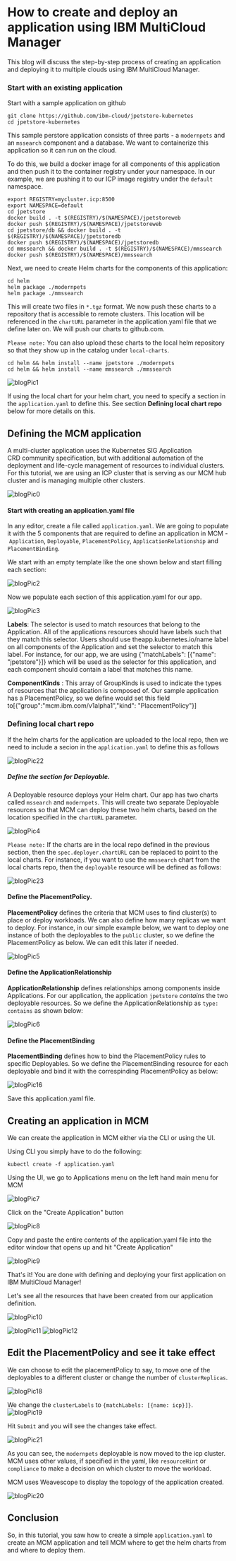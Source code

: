 # How to create and deploy an application using IBM MultiCloud Manager


This blog will discuss the step-by-step process of creating an application and deploying it to multiple clouds using IBM MultiCloud Manager.


### Start with an existing application
Start with a sample application on github

    git clone https://github.com/ibm-cloud/jpetstore-kubernetes
    cd jpetstore-kubernetes

This sample perstore application consists of three parts - a `modernpets` and an `mssearch` component and a database. We want to containerize this application so it can run on the cloud. 

To do this, we build a docker image for all components of this application and then push it to the container registry under your namespace. In our example, we are pushing it to our ICP image registry  under the `default` namespace. 

    export REGISTRY=mycluster.icp:8500
    export NAMESPACE=default
    cd jpetstore
    docker build . -t $(REGISTRY)/$(NAMESPACE)/jpetstoreweb
    docker push $(REGISTRY)/$(NAMESPACE)/jpetstoreweb
	cd jpetstore/db && docker build . -t $(REGISTRY)/$(NAMESPACE)/jpetstoredb
	docker push $(REGISTRY)/$(NAMESPACE)/jpetstoredb
    cd mmssearch && docker build . -t $(REGISTRY)/$(NAMESPACE)/mmssearch
	docker push $(REGISTRY)/$(NAMESPACE)/mmssearch


 Next, we need to create Helm charts for the components of this application:
    
    cd helm
    helm package ./modernpets
    helm package ./mmssearch

This will create two files in `*.tgz` format. We now push these charts to a repository that is accessible to remote clusters. This location will be referenced in the `chartURL` parameter in the application.yaml file that we define later on. We will push our charts to github.com.

`Please note:` You can also upload these charts to the local helm repository so that they show up in the catalog under `local-charts`.

    cd helm && helm install --name jpetstore ./modernpets
	cd helm && helm install --name mmssearch ./mmssearch

 ![blogPic1](./pics/blogPic1.png)

 If using the local chart for your helm chart, you need to specify a section in the `application.yaml` to define this. See section **Defining local chart repo** below for more details on this.



## Defining the MCM application

A multi-cluster application uses the Kubernetes SIG Application CRD community specification, but with additional automation of the deployment and life-cycle management of resources to individual clusters.
For this tutorial, we are using an ICP cluster that is serving as our MCM hub cluster and is managing multiple other clusters.

![blogPic0](./pics/blogPic0.png)


#### Start with creating an application.yaml file
In any editor, create a file called `application.yaml`. We are going to populate it with the 5 components that are required to define an application in MCM - `Application`, `Deployable`, `PlacementPolicy`, `ApplicationRelationship` and `PlacementBinding`. 

We start with an empty template like the one shown below and start filling each section:

![blogPic2](./pics/blogPic2.png)


Now we populate each section of this application.yaml for our app.

![blogPic3](./pics/blogPic3.png)

**Labels**: The selector is used to match resources that belong to the Application. All of the applications resources should have labels such that they match this selector. Users should use theapp.kubernetes.io/name label on all components of the Application and set the selector to match this label. For instance, for our app, we are using {"matchLabels": [{"name": "jpetstore"}]} which will be used as the selector for this application, and each component should contain a label that matches this name.

**ComponentKinds** : This array of GroupKinds is used to indicate the types of resources that the application is composed of. Our sample application  has a PlacementPolicy, so we define would set this field to[{"group":"mcm.ibm.com/v1alpha1","kind": "PlacementPolicy"}]



### Defining local chart repo
If the helm charts for the application are uploaded to the local repo, then we need to include a secion in the `application.yaml` to define this as follows

![blogPic22](./pics/blogPic22.png)


##### Define the section for Deployable. 
A Deployable resource deploys your Helm chart. Our app has two charts called `mssearch` and `modernpets`. This will create two separate Deployable resources so that MCM can deploy these two helm charts, based on the location specified in the `chartURL` parameter.

![blogPic4](./pics/blogPic4.png)

`Please note:` If the charts are in the local repo defined in the previous section, then the `spec.deployer.chartURL` can be replaced to point to the local charts. For instance, if you want to use the `mmssearch` chart from the local charts repo, then the `deployable` resource will be defined as follows:
 
 ![blogPic23](./pics/blogPic23.png)




#### Define the PlacementPolicy. 
**PlacementPolicy** defines the criteria that MCM uses to find cluster(s) to place or deploy workloads. We can also define how many replicas we want to deploy. For instance, in our simple example below, we want to deploy one instance of both the deployables to the `public` cluster, so we define the PlacementPolicy as below. We can edit this later if needed.


![blogPic5](./pics/blogPic5.png)



#### Define the ApplicationRelationship 
**ApplicationRelationship** defines relationships among components inside Applications. For our application, the application `jpetstore` *contains* the two deployable resources. So we define the ApplicationRelationship as `type: contains` as shown below:

![blogPic6](./pics/blogPic6.png)


#### Define the PlacementBinding
**PlacementBinding** defines how to bind the PlacementPolicy rules to specific Deployables. So we define the PlacementBinding resource for each deployable and bind it with the correspinding PlacementPolicy as below:

![blogPic16](./pics/blogPic16.png)


Save this application.yaml file. 


## Creating an application in MCM
We can create the application in MCM either via the CLI or using the UI. 

Using CLI you simply have to do the following:


    kubectl create -f application.yaml


Using the UI, we go to Applications menu on the left hand main menu for MCM

![blogPic7](./pics/blogPic7.png)


Click on the "Create Application" button

![blogPic8](./pics/blogPic8.png)


Copy and paste the entire contents of the application.yaml file into the editor window that opens up and hit "Create Application"

![blogPic9](./pics/blogPic9.png)
 

That's it! You are done with defining and deploying your first application on IBM MultiCloud Manager!




Let's see all the resources that have been created from our application definition.

![blogPic10](./pics/blogPic10.png)

![blogPic11](./pics/blogPic11.png)
![blogPic12](./pics/blogPic12.png)




## Edit the PlacementPolicy and see it take effect

We can choose to edit the placementPolicy to say, to move one of the deployables to a different cluster or change the number of `clusterReplicas`. 


![blogPic18](./pics/blogPic18.png)

We change the `clusterLabels` to `{matchLabels: [{name: icp}]}`. 
![blogPic19](./pics/blogPic19.png)


Hit `Submit` and you will see the changes take effect.

![blogPic21](./pics/blogPic21.png)

As you can see, the `modernpets` deployable is now moved to the icp cluster. MCM uses other values, if specified in the yaml, like `resourceHint` or `compliance` to make a decision on which cluster to move the workload.

MCM uses Weavescope to display the topology of the application created. 

![blogPic20](./pics/blogPic20.png)


## Conclusion
So, in this tutorial, you saw how to create a simple `application.yaml` to create an MCM application and tell MCM where to get the helm charts from and where to deploy them. 

